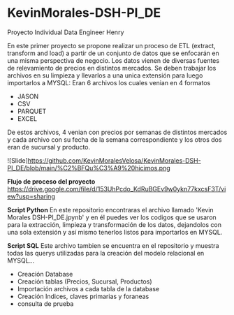 # KevinMorales-DSH-PI_DE
Proyecto Individual Data Engineer Henry 

En este primer proyecto se propone realizar un proceso de ETL (extract, transform and load) a partir de un conjunto de datos que se enfocarán en una misma perspectiva de negocio. Los datos vienen de diversas fuentes de relevamiento de precios en distintos mercados.
Se deben trabajar los archivos en su limpieza y llevarlos a una unica extensión para luego importarlos a MYSQL:
Eran 6 archivos los cuales venian en 4 formatos
+ JASON
+ CSV
+ PARQUET
+ EXCEL

De estos archivos, 4 venian con precios por semanas de distintos mercados y cada archivo con su fecha de la semana correspondiente y los otros dos eran de sucursal y producto.

![Slide]https://github.com/KevinMoralesVelosa/KevinMorales-DSH-PI_DE/blob/main/%C2%BFQu%C3%A9%20hicimos.png

**Flujo de proceso del proyecto**
https://drive.google.com/file/d/153UhPcdo_KdRuBGEv9w0ykn77kxcsF3T/view?usp=sharing

**Script Python**
En este repositorio encontraras el archivo llamado 'Kevin Morales DSH-PI_DE.jpynb' y en él puedes ver los codigos que se usaron para la extracción, limpieza y transformación de los datos, dejandolos con una sola extensión y así mismo tenerlos listos para importarlos en MYSQL.

**Script SQL** 
Este archivo tambien se encuentra en el repositorio y muestra todas las querys utilizadas para la creación del modelo relacional en MYSQL...
+ Creación Database
+ Creación tablas (Precios, Sucursal, Productos)
+ Importación archivos a cada tabla de la database
+ Creación Indices, claves primarias y foraneas
+ consulta de prueba 
